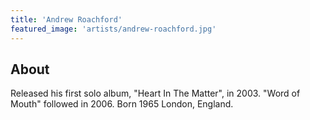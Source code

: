 ```yaml
---
title: 'Andrew Roachford'
featured_image: 'artists/andrew-roachford.jpg'
---
```


## About

Released his first solo album, "Heart In The Matter", in 2003. "Word of Mouth" followed in 2006. Born 1965 London, England.
